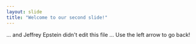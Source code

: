 ```yaml
---
layout: slide
title: "Welcome to our second slide!"
---
```

... and Jeffrey Epstein didn't edit this file ...
Use the left arrow to go back!
